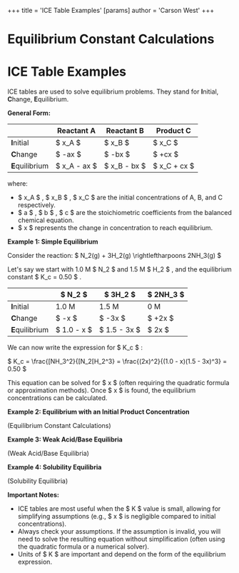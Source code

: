 +++
 title = 'ICE Table Examples'
[params]
	author = 'Carson West'
+++
# Equilibrium Constant Calculations
# ICE Table Examples

ICE tables are used to solve equilibrium problems.  They stand for **I**nitial, **C**hange, **E**quilibrium.

**General Form:**

|             | Reactant A | Reactant B | Product C |
|-------------|-------------|-------------|------------|
| **I**nitial  |      $ x_A $     |      $ x_B $     |      $ x_C $     |
| **C**hange   |      $ -ax $    |      $ -bx $    |      $ +cx $    |
| **E**quilibrium|  $ x_A - ax $   |  $ x_B - bx $   |  $ x_C + cx $   |


where:

*  $ x_A $ ,  $ x_B $ ,  $ x_C $  are the initial concentrations of A, B, and C respectively.
*  $ a $ ,  $ b $ ,  $ c $  are the stoichiometric coefficients from the balanced chemical equation.
*  $ x $  represents the change in concentration to reach equilibrium.

**Example 1: Simple Equilibrium**

Consider the reaction:   $ N_2(g) + 3H_2(g) \rightleftharpoons 2NH_3(g) $ 

Let's say we start with 1.0 M  $ N_2 $  and 1.5 M  $ H_2 $ , and the equilibrium constant  $ K_c = 0.50 $ .

|             |  $ N_2 $      |  $ 3H_2 $     |  $ 2NH_3 $    |
|-------------|-----------|-----------|-----------|
| **I**nitial  | 1.0 M     | 1.5 M     | 0 M       |
| **C**hange   |  $ -x $       |  $ -3x $      |  $ +2x $      |
| **E**quilibrium|  $ 1.0 - x $  |  $ 1.5 - 3x $  |  $ 2x $       |

We can now write the expression for  $ K_c $ :

 $ K_c = \frac{[NH_3^2}{[N_2[H_2^3} = \frac{(2x)^2}{(1.0 - x)(1.5 - 3x)^3} = 0.50 $ 

This equation can be solved for  $ x $  (often requiring the quadratic formula or approximation methods). Once  $ x $  is found, the equilibrium concentrations can be calculated.


**Example 2:  Equilibrium with an Initial Product Concentration**

(Equilibrium Constant Calculations)

**Example 3:  Weak Acid/Base Equilibria**

(Weak Acid/Base Equilibria)


**Example 4:  Solubility Equilibria**

(Solubility Equilibria)

**Important Notes:**

* ICE tables are most useful when the  $ K $  value is small, allowing for simplifying assumptions (e.g.,  $ x $  is negligible compared to initial concentrations).
*  Always check your assumptions. If the assumption is invalid, you will need to solve the resulting equation without simplification (often using the quadratic formula or a numerical solver).
* Units of  $ K $  are important and depend on the form of the equilibrium expression.


